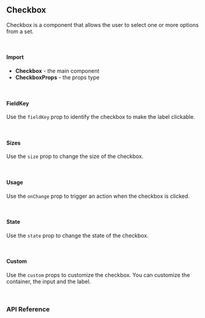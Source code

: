 ## Checkbox

Checkbox is a component that allows the user to select one or more options from a set.

<div>
<LeSourceButton url="https://github.com/hiimlex/leux/tree/main/src/components/Checkbox"></LeSourceButton>
</div>

<br/>

#### Import

<div>
<CheckboxImportPreview>
</CheckboxImportPreview>
</div>

- **Checkbox** - the main component
- **CheckboxProps** - the props type

<br />

#### FieldKey

Use the `fieldKey` prop to identify the checkbox to make the label clickable.

<div>
<CheckboxFieldKeyPreview>
</CheckboxFieldKeyPreview>
</div>

<br />

#### Sizes

Use the `size` prop to change the size of the checkbox.

<div>
<CheckboxSizePreview>
</CheckboxSizePreview>
</div>

<br />

#### Usage

Use the `onChange` prop to trigger an action when the checkbox is clicked.

<div>
<CheckboxActionPreview>
</CheckboxActionPreview>
</div>

<br />

#### State

Use the `state` prop to change the state of the checkbox.

<div>
<CheckboxStatePreview>
</CheckboxStatePreview>
</div>

<br />

#### Custom

Use the `custom` props to customize the checkbox. You can customize the container, the input and the label.

<div>
<CheckboxCustomPreview>
</CheckboxCustomPreview>
</div>

<br />

### API Reference

<div>
<CheckboxApiTable>
</CheckboxApiTable>
</div>

<br/>
